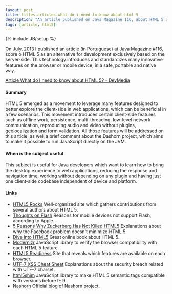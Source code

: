 ```yaml
---
layout: post
title: titles.articles.what-do-i-need-to-know-about-html-5
description: "An article published on Java Magazine 116, about HTML 5 as an alternative for development exclusively based on the server-side."
tags: [article, html5]
---
```

{% include JB/setup %}

On July, 2013 I published an article (in Portuguese) at Java Magazine #116, sobre o HTML 5 as an alternative for development exclusively based on the server-side. This technology introduces and standardizes many innovative features on the browser or mobile device, in a safe, portable and native way.

[Article What do I need to know about HTML 5? - DevMedia](http://www.devmedia.com.br/o-que-preciso-saber-sobre-html-5-revista-java-magazine-116/28078)

#### Summary
HTML 5 emerged as a movement to leverage many features designed to better explore the client-side in web applications, which can be beneficial in a few scenarios. This movement introduces certain client-side features such as offline work, persistence, multi-threading, low-level network communication, reproducing audio and video without plugins, geolocalization and form validation. All those features will be addressed on this article, as well a brief comment about the Dashorn project, which aims to make it possible to run JavaScript directly on the JVM.

#### When is the subject useful
This subject is useful for Java developers which want to learn how to bring the desktop experience to web applications, reducing the response and navigation time, working without depending on any plugin and having just one client-side codebase independent of device and platform.

#### Links
 * [HTML5 Rocks](http://www.html5rocks.com) Well-organized site which gathers contributions from several authors about HTML 5.
 * [Thoughts on Flash](http://www.apple.com/hotnews/thoughts-on-flash) Reasons for mobile devices not support Flash, according to Apple.
 * [5 Reasons Why Zuckerberg Has Not Killed HTML5](http://www.sitepoint.com/5-reasons-why-zuckerberg-has-not-killed-html5) Explanations about why the Facebook problem doesn't minimize HTML 5.
 * [Dive Into HTML5](http://diveintohtml5.info) Great online book about HTML 5.
 * [Modernizr](http://modernizr.com) JavaScript library to verify the browser compatibility with each HTML 5 feature.
 * [HTML5 Readiness](http://html5readiness.com) Site that reveals which features are available on each browser.
 * [UTF-7 XSS Cheat Sheet](http://openmya.hacker.jp/hasegawa/security/utf7cs.html) Explanations about the security breach related with UTF-7 charset.
 * [html5shim](http://code.google.com/p/html5shim) JavaScript library to make HTML 5 semantic tags compatible with versions before IE 9.
 * [Nashorn](http://blogs.oracle.com/nashorn) Official blog of Nashorn project.

